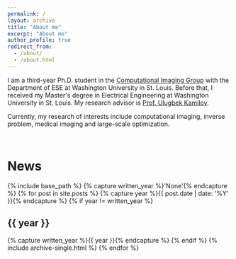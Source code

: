 ```yaml
---
permalink: /
layout: archive
title: "About me"
excerpt: "About me"
author_profile: true
redirect_from: 
  - /about/
  - /about.html
---
```


I am a third-year Ph.D. student in the <a href="https://cigroup.wustl.edu/">Computational Imaging Group</a> with the Department of ESE at Washington University in St. Louis. Before that, I received my Master's degree in Electrical Engineering at Washington University in St. Louis. My research advisor is <a href="https://cigroup.wustl.edu/ulugbek-s-kamilov/"> Prof. Ulugbek Kamilov</a>.

Currently, my research of interests include computational imaging, inverse problem, medical imaging and large-scale optimization. 

<p>&nbsp;</p>

<h1> News </h1>
{% include base_path %}
{% capture written_year %}'None'{% endcapture %}
{% for post in site.posts %}
{% capture year %}{{ post.date | date: '%Y' }}{% endcapture %}
{% if year != written_year %}
<h2 id="{{ year | slugify }}" class="archive__subtitle">{{ year }}</h2>
{% capture written_year %}{{ year }}{% endcapture %}
{% endif %}
{% include archive-single.html %}
{% endfor %}

<div style="display: none;">
  <h6>Page views:</h6>
  <a href="https://www.hitwebcounter.com" target="_blank">
  <img src="https://hitwebcounter.com/counter/counter.php?page=7680519&style=0007&nbdigits=5&type=page&initCount=0" title="Total Website Hits" Alt="Web Hits" border="0" /></a>
  <h6>Unique visitors</h6>
  <a href="https://www.hitwebcounter.com" target="_blank">
  <img src="https://hitwebcounter.com/counter/counter.php?page=7680520&style=0007&nbdigits=5&type=ip&initCount=0" title="Total Website Hits" Alt="Web Hits" border="0" /></a>
</div>
